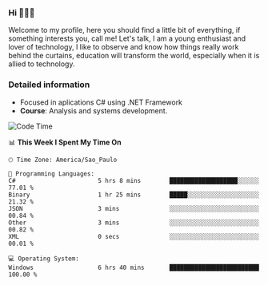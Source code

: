 


### Hi 🙋🏽‍♂️

Welcome to my profile, here you should find a little bit of everything, if something interests you, call me! Let's talk,
I am a young enthusiast and lover of technology, I like to observe and know how things really work behind the curtains, 
education will transform the world, especially when it is allied to technology.

### Detailed information
* Focused in aplications C# using .NET Framework
* **Course**: Analysis and systems development.

<!--START_SECTION:waka-->
![Code Time](http://img.shields.io/badge/Code%20Time-472%20hrs%2014%20mins-blue)

📊 **This Week I Spent My Time On** 

```text
🕑︎ Time Zone: America/Sao_Paulo

💬 Programming Languages: 
C#                       5 hrs 8 mins        ███████████████████░░░░░░   77.01 % 
Binary                   1 hr 25 mins        █████░░░░░░░░░░░░░░░░░░░░   21.32 % 
JSON                     3 mins              ░░░░░░░░░░░░░░░░░░░░░░░░░   00.84 % 
Other                    3 mins              ░░░░░░░░░░░░░░░░░░░░░░░░░   00.82 % 
XML                      0 secs              ░░░░░░░░░░░░░░░░░░░░░░░░░   00.01 % 

💻 Operating System: 
Windows                  6 hrs 40 mins       █████████████████████████   100.00 % 
```


<!--END_SECTION:waka-->


